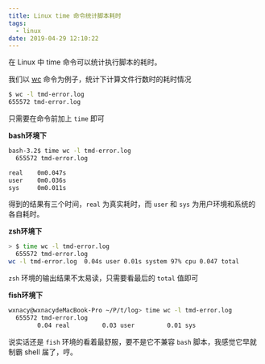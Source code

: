 ```yaml
---
title: Linux time 命令统计脚本耗时
tags:
  - linux
date: 2019-04-29 12:10:22
---
```



在 Linux 中 time 命令可以统计执行脚本的耗时。

<!-- more -->
<!-- toc -->

我们以 [wc](https://wxnacy.com/2019/02/01/linux-wc/) 命令为例子，统计下计算文件行数时的耗时情况

```bash
$ wc -l tmd-error.log
655572 tmd-error.log
```

只需要在命令前加上 `time` 即可

**bash环境下**

```bash
bash-3.2$ time wc -l tmd-error.log
  655572 tmd-error.log

real    0m0.047s
user    0m0.036s
sys     0m0.011s
```

得到的结果有三个时间，`real` 为真实耗时，而 `user` 和 `sys` 为用户环境和系统的各自耗时。

**zsh环境下**

```bash
> $ time wc -l tmd-error.log
  655572 tmd-error.log
wc -l tmd-error.log  0.04s user 0.01s system 97% cpu 0.047 total
```

`zsh` 环境的输出结果不太易读，只需要看最后的 `total` 值即可

**fish环境下**

```bash
wxnacy@wxnacydeMacBook-Pro ~/P/t/log> time wc -l tmd-error.log
  655572 tmd-error.log
        0.04 real         0.03 user         0.01 sys
```

说实话还是 `fish` 环境的看着最舒服，要不是它不兼容 `bash` 脚本，我感觉它早就制霸 shell 届了，哼。

